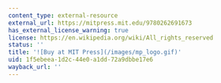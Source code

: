 ```yaml
---
content_type: external-resource
external_url: https://mitpress.mit.edu/9780262691673
has_external_license_warning: true
license: https://en.wikipedia.org/wiki/All_rights_reserved
status: ''
title: '![Buy at MIT Press](/images/mp_logo.gif)'
uid: 1f5ebeea-1d2c-44e0-a1dd-72a9dbbe17e6
wayback_url: ''
---
```

